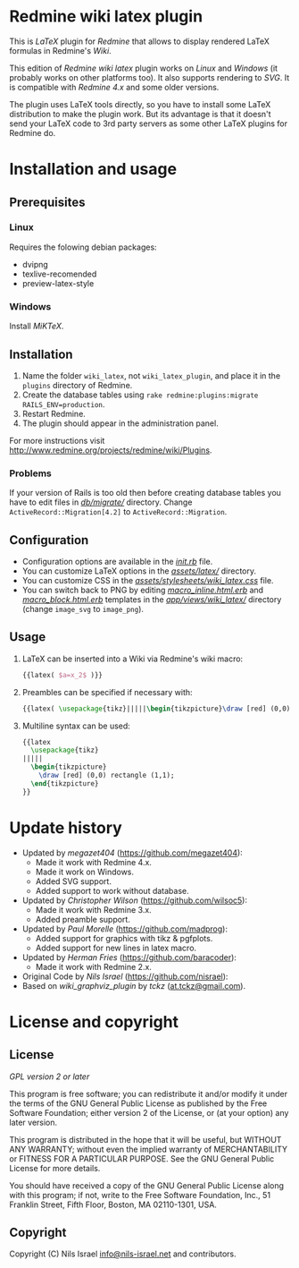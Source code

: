 # Redmine wiki latex plugin

This is _LaTeX_ plugin for _Redmine_ that allows to display rendered LaTeX formulas in Redmine's _Wiki_.

This edition of _Redmine wiki latex_ plugin works on _Linux_ and _Windows_ (it probably works on other platforms too). It also supports rendering to _SVG_. It is compatible with _Redmine 4.x_ and some older versions.

The plugin uses LaTeX tools directly, so you have to install some LaTeX distribution to make the plugin work. But its advantage is that it doesn't send your LaTeX code to 3rd party servers as some other LaTeX plugins for Redmine do.

# Installation and usage

## Prerequisites

### Linux

Requires the folowing debian packages:
* dvipng
* texlive-recomended
* preview-latex-style

### Windows

Install _MiKTeX_.

## Installation

1. Name the folder `wiki_latex`, not `wiki_latex_plugin`, and place it in the `plugins` directory of Redmine.
2. Create the database tables using `rake redmine:plugins:migrate RAILS_ENV=production`.
3. Restart Redmine.
4. The plugin should appear in the administration panel.

For more instructions visit http://www.redmine.org/projects/redmine/wiki/Plugins.

### Problems

If your version of Rails is too old then before creating database tables you have to edit files in [_db/migrate/_](db/migrate/) directory. Change `ActiveRecord::Migration[4.2]` to `ActiveRecord::Migration`.

## Configuration

* Configuration options are available in the [_init.rb_](init.rb) file.
* You can customize LaTeX options in the [_assets/latex/_](assets/latex/) directory.
* You can customize CSS in the [_assets/stylesheets/wiki_latex.css_](assets/stylesheets/wiki_latex.css) file.
* You can switch back to PNG by editing [_macro_inline.html.erb_](app/views/wiki_latex/macro_inline.html.erb) and [_macro_block.html.erb_](app/views/wiki_latex/macro_block.html.erb) templates in the [_app/views/wiki_latex/_](app/views/wiki_latex/) directory (change `image_svg` to `image_png`).

## Usage

1. LaTeX can be inserted into a Wiki via Redmine's wiki macro:
    ```tex
    {{latex( $a=x_2$ )}}
    ```
2. Preambles can be specified if necessary with:
    ```tex
    {{latex( \usepackage{tikz}|||||\begin{tikzpicture}\draw [red] (0,0) rectangle (1,1);\end{tikzpicture} )}}
    ```
3. Multiline syntax can be used:
    ```tex
    {{latex
      \usepackage{tikz}
    |||||
      \begin{tikzpicture}
        \draw [red] (0,0) rectangle (1,1);
      \end{tikzpicture}
    }}
    ```

# Update history

* Updated by _megazet404_ (https://github.com/megazet404):
  * Made it work with Redmine 4.x.
  * Made it work on Windows.
  * Added SVG support.
  * Added support to work without database.
* Updated by _Christopher Wilson_ (https://github.com/wilsoc5):
  * Made it work with Redmine 3.x.
  * Added preamble support.
* Updated by _Paul Morelle_ (https://github.com/madprog):
  * Added support for graphics with tikz & pgfplots.
  * Added support for new lines in latex macro.
* Updated by _Herman Fries_ (https://github.com/baracoder):
  * Made it work with Redmine 2.x.
* Original Code by _Nils Israel_ (https://github.com/nisrael):
* Based on _wiki_graphviz_plugin_ by _tckz_ (<at.tckz@gmail.com>).

# License and copyright

## License

_GPL version 2 or later_

This program is free software; you can redistribute it and/or
modify it under the terms of the GNU General Public License
as published by the Free Software Foundation; either version 2
of the License, or (at your option) any later version.

This program is distributed in the hope that it will be useful,
but WITHOUT ANY WARRANTY; without even the implied warranty of
MERCHANTABILITY or FITNESS FOR A PARTICULAR PURPOSE. See the
GNU General Public License for more details.

You should have received a copy of the GNU General Public License
along with this program; if not, write to the Free Software
Foundation, Inc., 51 Franklin Street, Fifth Floor, Boston, MA 02110-1301, USA.

## Copyright

Copyright (C) Nils Israel <info@nils-israel.net> and contributors.
